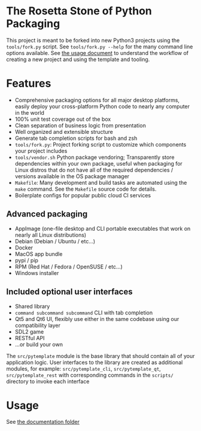 # The Rosetta Stone of Python Packaging

This project is meant to be forked into new Python3 projects using the
`tools/fork.py` script.  See `tools/fork.py --help` for the many command line
options available.  See [the usage document](doc/usage.md) to understand the
workflow of creating a new project and using the template and tooling.

# Features
- Comprehensive packaging options for all major desktop platforms, easily
  deploy your cross-platform Python code to nearly any computer in the world
- 100% unit test coverage out of the box
- Clean separation of business logic from presentation
- Well organized and extensible structure
- Generate tab completion scripts for bash and zsh
- `tools/fork.py`: Project forking script to customize which components
  your project includes
- `tools/vendor.sh` Python package vendoring; Transparently store
  dependencies within your own package, useful when packaging for Linux
  distros that do not have all of the required dependencies / versions
  available in the OS package manager
- `Makefile`: Many development and build tasks are automated using the `make`
  command.  See the `Makefile` source code for details.
- Boilerplate configs for popular public cloud CI services

## Advanced packaging
- AppImage (one-file desktop and CLI portable executables that work on nearly
  all Linux distributions)
- Debian (Debian / Ubuntu / etc...)
- Docker
- MacOS app bundle
- pypi / pip
- RPM (Red Hat / Fedora / OpenSUSE / etc...)
- Windows installer

## Included optional user interfaces
- Shared library
- `command subcommand subcommand` CLI with tab completion
- Qt5 and Qt6 UI, flexibly use either in the same codebase using our
  compatibility layer
- SDL2 game
- RESTful API
- ...or build your own

The `src/pytemplate` module is the base library that should contain all of your
application logic.  User interfaces to the library are created as additional
modules, for example: `src/pytemplate_cli`, `src/pytemplate_qt`,
`src/pytemplate_rest` with corresponding commands in the `scripts/` directory
to invoke each interface

# Usage
See [the documentation folder](doc/)

